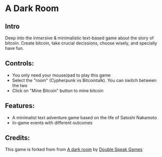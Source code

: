 A Dark Room
===========

## Intro
Deep into the inmersive & minimalistic text-based game about the story of bitcoin. Create bitcoin, take crucial decissions, choose wisely, and specially have fun.

## Controls:
* You only need your mouse/pad to play this game
* Select the "room" (Cypherpunk vs Bitcointalk). You can switch between the two
* Click on "Mine Bitcoin" button to mine bitcoin 

## Features:
* A minimalist text adventure game based on the life of Satoshi Nakamoto
* In-game events with different outcomes

## Credits:
This game is forked from from [A dark room](https://github.com/doublespeakgames/adarkroom) by [Double Speak Games](http://www.doublespeakgames.com/)